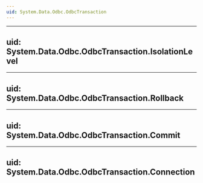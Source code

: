```yaml
---
uid: System.Data.Odbc.OdbcTransaction
---
```


---
uid: System.Data.Odbc.OdbcTransaction.IsolationLevel
---

---
uid: System.Data.Odbc.OdbcTransaction.Rollback
---

---
uid: System.Data.Odbc.OdbcTransaction.Commit
---

---
uid: System.Data.Odbc.OdbcTransaction.Connection
---
